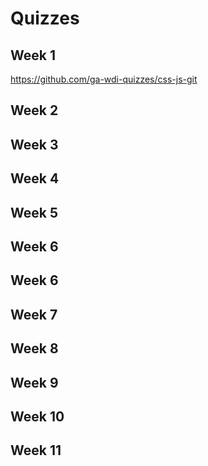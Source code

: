 # Quizzes

## Week 1

https://github.com/ga-wdi-quizzes/css-js-git

## Week 2

## Week 3

## Week 4

## Week 5

## Week 6

## Week 6

## Week 7

## Week 8

## Week 9

## Week 10

## Week 11
